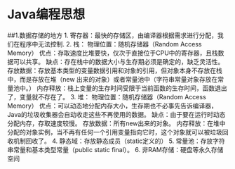 #                        Java编程思想
##1.数据存储的地方
      1. 寄存器：最快的存储区，由编译器根据需求进行分配，我们在程序中无法控制. 
      2. 栈：
          物理位置：随机存储器（Random Access Memory）
          优点：存取速度比堆要快，仅次于直接位于CPU中的寄存器，且栈数据可以共享。
          缺点：存在栈中的数据大小与生存期必须是确定的，缺乏灵活性。
          存放数据：存放基本类型的变量数据引用和对象的引用，但对象本身不存放在栈中，而是存放在堆（new 出来的对象）或者常量池中（字符串常量对象存放在常量池中。） 
          内存释放：栈上变量的生存时间受限于当前函数的生存时间，函数退出了，变量就不存在了。
      3. 堆：
          物理位置：随机存储器（Random Access Memory）
          优点：可以动态地分配内存大小，生存期也不必事先告诉编译器，Java的垃圾收集器会自动收走这些不再使用的数据。
          缺点：由于要在运行时动态分配内存，存取速度较慢。
          存放数据：所有new出来的对象。 
          内存释放：在堆中分配的对象实例，当不再有任何一个引用变量指向它时，这个对象就可以被垃圾回收机制回收了。
      4. 静态域：存放静态成员（static定义的） 
      5. 常量池：存放字符串常量和基本类型常量（public static final）。
      6. 非RAM存储：硬盘等永久存储空间